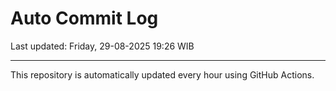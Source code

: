 # Auto Commit Log

Last updated: Friday, 29-08-2025 19:26 WIB

---

This repository is automatically updated every hour using GitHub Actions.
